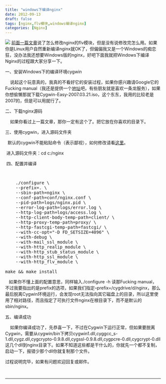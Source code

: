 ```yaml
---
title: "windows下编译nginx"
date: 2012-09-13
draft: false
tags: [nginx,flv模块,windows编译nginx]
categories: [Nginx]
---
```


![](/Content/upload/Img20120831/aw5i1dna.01h.gif) 
[前面一篇文章](http://www.front2end.cn/Post/Detail/43)说了怎么修改nginx的flv模块，但是没有说修改完怎么用。如果你是Linux用户自然重新编译nginx就OK了，但偏偏我又是一个Windows的痴恋狂，没办法我还想要Windows版的nginx，好吧下面我就把Windows下编译Nginx的过程跟大家分享一下。

一、安装Windows下的编译环境cygwin

    说起这个玩意真的，我真的不看好它的安装过程，如果你感兴趣请Google它的Fucking manual（我还是提供一个[地址](http://hi.baidu.com/www100/item/b79723f239cf9449932af29f)吧，有些朋友就是喜欢一条龙服务），如果你想偷懒那就下载Cygwin-Easy-2007.03.21.iso，这个东东，我用的比较老是2007的，但是可以用就行了。

二、下载nginx源码

    如果你看过上一篇文章，那你一定有这个了。把它放在你喜欢的目录下。

三、使用cygwin，进入源码文件夹

  默认的cygwin不能粘贴命令（表示鄙视），如何修改请看[这里](http://www.gnbase.com/thread-1185-1.html)。

 进入源码文件夹：cd c:/nginx

 四、配置并编译

    


<pre>    ./configure \
    --prefix=. \
    --sbin-path=nginx \
    --conf-path=conf/nginx.conf \
    --pid-path=logs/nginx.pid \
    --error-log-path=logs/error.log \
    --http-log-path=logs/access.log \
    --http-client-body-temp-path=client/ \
    --http-proxy-temp-path=proxy/ \
    --http-fastcgi-temp-path=fastcgi/ \
    --with-cc-opt=&#34;-D FD_SETSIZE=4096&#34; \
    --with-debug \
    --with-mail_ssl_module \
    --with-http_realip_module \
    --with-http_stub_status_module \
    --with-http_ssl_module \
    --with-http_flv_module \

make &amp;&amp; make install</pre>

   如果你不懂上面的配置意思，同样输入./configure -h 读那Fucking manual，不过我要指出的是prefix的选项，如果我们指定–prefix=/cygdrive/d/nginx，那么最后脱离Cygwin环境运行，会发现root无法指向其它磁盘上的目录，所以这里使用了相对路径，而且指定了可执行文件nginx在根目录下，而不是默认的sbin/nginx。


五、编译成功

    如果你编译成功了，先恭喜一下，不过在Cygwin下运行正常，但如果要脱离Cygwin，需要从cygwin/bin下拷贝cygwin1.dll,cyggcc_s-1.dll,cygz.dll,cygcrypto-0.9.8.dll,cygssl-0.9.8.dll,cygpcre-0.dll,cygcrypt-0.dll这几个dll到nginx目录下。如果不知道这些都是干什么的，你就先一个都不复制，启动一下，报错少那个dll你就复制那个文件。



过程说明完毕，如果有问题欢迎回复或邮件。



 
 
- - -
 
